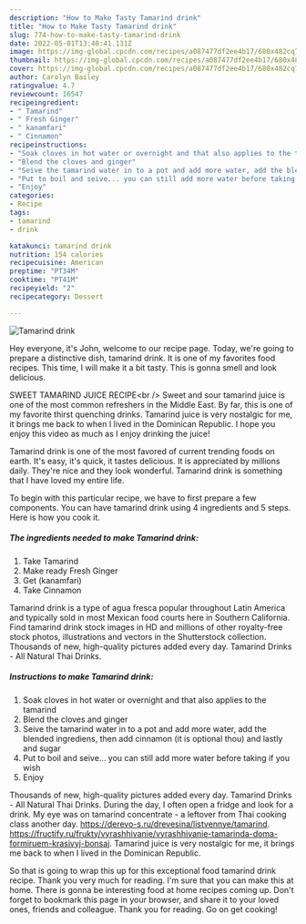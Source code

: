 ```yaml
---
description: "How to Make Tasty Tamarind drink"
title: "How to Make Tasty Tamarind drink"
slug: 774-how-to-make-tasty-tamarind-drink
date: 2022-05-01T13:40:41.131Z
image: https://img-global.cpcdn.com/recipes/a087477df2ee4b17/680x482cq70/tamarind-drink-recipe-main-photo.jpg
thumbnail: https://img-global.cpcdn.com/recipes/a087477df2ee4b17/680x482cq70/tamarind-drink-recipe-main-photo.jpg
cover: https://img-global.cpcdn.com/recipes/a087477df2ee4b17/680x482cq70/tamarind-drink-recipe-main-photo.jpg
author: Carolyn Bailey
ratingvalue: 4.7
reviewcount: 16547
recipeingredient:
- " Tamarind"
- " Fresh Ginger"
- " kanamfari"
- " Cinnamon"
recipeinstructions:
- "Soak cloves in hot water or overnight and that also applies to the tamarind"
- "Blend the cloves and ginger"
- "Seive the tamarind water in to a pot and add more water, add the blended ingrediens, then add cinnamon (it is optional thou) and lastly and sugar"
- "Put to boil and seive... you can still add more water before taking if you wish"
- "Enjoy"
categories:
- Recipe
tags:
- tamarind
- drink

katakunci: tamarind drink 
nutrition: 154 calories
recipecuisine: American
preptime: "PT34M"
cooktime: "PT41M"
recipeyield: "2"
recipecategory: Dessert

---
```



![Tamarind drink](https://img-global.cpcdn.com/recipes/a087477df2ee4b17/680x482cq70/tamarind-drink-recipe-main-photo.jpg)

Hey everyone, it's John, welcome to our recipe page. Today, we're going to prepare a distinctive dish, tamarind drink. It is one of my favorites food recipes. This time, I will make it a bit tasty. This is gonna smell and look delicious.

SWEET TAMARIND JUICE RECIPE&lt;br /&gt; Sweet and sour tamarind juice is one of the most common refreshers in the Middle East. By far, this is one of my favorite thirst quenching drinks. Tamarind juice is very nostalgic for me, it brings me back to when I lived in the Dominican Republic. I hope you enjoy this video as much as I enjoy drinking the juice!

Tamarind drink is one of the most favored of current trending foods on earth. It's easy, it's quick, it tastes delicious. It is appreciated by millions daily. They're nice and they look wonderful. Tamarind drink is something that I have loved my entire life.


To begin with this particular recipe, we have to first prepare a few components. You can have tamarind drink using 4 ingredients and 5 steps. Here is how you cook it.

<!--inarticleads1-->

##### The ingredients needed to make Tamarind drink:

1. Take  Tamarind
1. Make ready  Fresh Ginger
1. Get  (kanamfari)
1. Take  Cinnamon


Tamarind drink is a type of agua fresca popular throughout Latin America and typically sold in most Mexican food courts here in Southern California. Find tamarind drink stock images in HD and millions of other royalty-free stock photos, illustrations and vectors in the Shutterstock collection. Thousands of new, high-quality pictures added every day. Tamarind Drinks - All Natural Thai Drinks. 

<!--inarticleads2-->

##### Instructions to make Tamarind drink:

1. Soak cloves in hot water or overnight and that also applies to the tamarind
1. Blend the cloves and ginger
1. Seive the tamarind water in to a pot and add more water, add the blended ingrediens, then add cinnamon (it is optional thou) and lastly and sugar
1. Put to boil and seive... you can still add more water before taking if you wish
1. Enjoy


Thousands of new, high-quality pictures added every day. Tamarind Drinks - All Natural Thai Drinks. During the day, I often open a fridge and look for a drink. My eye was on tamarind concentrate - a leftover from Thai cooking class another day. https://derevo-s.ru/drevesina/listvennye/tamarind. https://fructify.ru/frukty/vyrashhivanie/vyrashhivanie-tamarinda-doma-formiruem-krasivyj-bonsaj. Tamarind juice is very nostalgic for me, it brings me back to when I lived in the Dominican Republic. 

So that is going to wrap this up for this exceptional food tamarind drink recipe. Thank you very much for reading. I'm sure that you can make this at home. There is gonna be interesting food at home recipes coming up. Don't forget to bookmark this page in your browser, and share it to your loved ones, friends and colleague. Thank you for reading. Go on get cooking!
